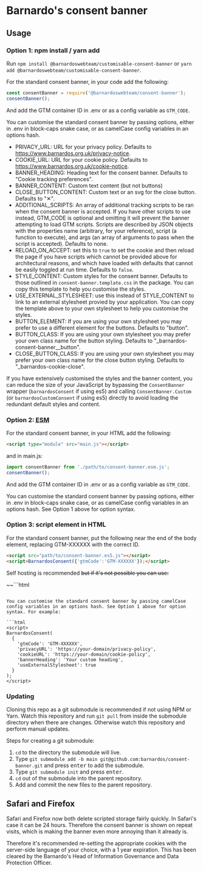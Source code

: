 # Barnardo's consent banner

## Usage

### Option 1: npm install / yarn add

Run `npm install @barnardoswebteam/customisable-consent-banner` or `yarn add @barnardoswebteam/customisable-consent-banner`.

For the standard consent banner, in your code add the following:

```js
const consentBanner = require('@barnardoswebteam/consent-banner');
consentBanner();
```

And add the GTM container ID in .env or as a config variable as `GTM_CODE`.

You can customise the standard consent banner by passing options, either in .env in block-caps snake case, or as camelCase config variables in an options hash.

- PRIVACY_URL: URL for your privacy policy. Defaults to https://www.barnardos.org.uk/privacy-notice.
- COOKIE_URL: URL for your cookie policy. Defaults to https://www.barnardos.org.uk/cookie-notice.
- BANNER_HEADING: Heading text for the consent banner. Defaults to "Cookie tracking preferences".
- BANNER_CONTENT: Custom text content (but not buttons)
- CLOSE_BUTTON_CONTENT: Custom text or an svg for the close button. Defaults to "&#x2715;".
- ADDITIONAL_SCRIPTS: An array of additional tracking scripts to be ran when the consent banner is accepted. If you have other scripts to use instead, GTM_CODE is optional and omitting it will prevent the banner attempting to load GTM scripts. Scripts are described by JSON objects with the properties name (arbitrary, for your reference), script (a function to execute), and args (an array of arguments to pass when the script is accepted). Defaults to none.
- RELOAD_ON_ACCEPT: set this to ```true``` to set the cookie and then reload the page if you have scripts which cannot be provided above for architectural reasons, and which have loaded with defaults that cannot be easily toggled at run time. Defaults to ```false```.
- STYLE_CONTENT: Custom styles for the consent banner. Defaults to those outlined in ```consent-banner.template.css``` in the package. You can copy this template to help you customise the styles.
- USE_EXTERNAL_STYLESHEET: use this instead of STYLE_CONTENT to link to an external stylesheet provied by your application. You can copy the template above to your own stylesheet to help you customise the styles.
- BUTTON_ELEMENT: If you are using your own stylesheet you may prefer to use a different element for the buttons. Defaults to "button".
- BUTTON_CLASS: If you are using your own stylesheet you may prefer your own class name for the button styling. Defaults to "_barnardos-consent-banner__button".
- CLOSE_BUTTON_CLASS: If you are using your own stylesheet you may prefer your own class name for the close button styling. Defaults to "_barnardos-cookie-close".

If you have extensively customised the styles and the banner content, you can reduce the size of your JavaScript by bypassing the ```ConsentBanner``` wrapper (```barnardosConsent``` if using es5) and calling ```ConsentBanner.Custom``` (or ```barnardosCustomConsent``` if using es5) directly to avoid loading the redundant default styles and content.

### Option 2: <abbr title="ECMAScript Module">ESM</a>

For the standard consent banner, in your HTML add the following:

```html
<script type="module" src="main.js"></script>
```
and in main.js:

```js
import consentBanner from './path/to/consent-banner.esm.js';
consentBanner();
```

And add the GTM container ID in .env or as a config variable as `GTM_CODE`.

You can customise the standard consent banner by passing options, either in .env in block-caps snake case, or as camelCase config variables in an options hash. See Option 1 above for option syntax.

### Option 3: script element in HTML

For the standard consent banner, put the following near the end of the body element, replacing GTM-XXXXXX with the correct ID.

```html
<script src="path/to/consent-banner.es5.js"></script>
<script>BarnardosConsent({'gtmCode':'GTM-XXXXXX'});</script>
```

Self hosting is recommended ~~but if it's not possible you can use:~~

~~```html
<script src="https://unpkg.com/@barnardoswebteam/consent-banner@latest/consent-banner.es5.js"></script>
<script>BarnardosConsent({'gtmCode':'GTM-XXXXXX'});</script>
```~~

You can customise the standard consent banner by passing camelCase config variables in an options hash. See Option 1 above for option syntax. For example:

```html
<script>
BarnardosConsent(
  {
    'gtmCode': 'GTM-XXXXXX',
    'privacyURL': 'https://your-domain/privacy-policy',
    'cookieURL': 'https://your-domain/cookie-policy',
    'bannerHeading': 'Your custom heading',
    'useExternalStylesheet': true
  }
);
</script>
```

### Updating

Cloning this repo as a git submodule is recommended if not using NPM or Yarn. Watch this repository and run `git pull` from inside the submodule directory when there are changes. Otherwise watch this repository and perform manual updates.

Steps for creating a git submodule:

1. `cd` to the directory the submodule will live.
2. Type `git submodule add -b main git@github.com:barnardos/consent-banner.git` and press <kbd>enter</kbd> to add the submodule.
3. Type `git submodule init` and press <kbd>enter</kbd>.
4. `cd` out of the submodule into the parent repository.
5. Add and commit the new files to the parent repository.

## Safari and Firefox

Safari and Firefox now both delete scripted storage fairly quickly. In Safari's case it can be 24 hours. Therefore the consent banner is shown on repeat visits, which is making the banner even more annoying than it already is.

Therefore it's recommended re-setting the appropriate cookies with the server-side language of your choice, with a 1 year expiration. This has been cleared by the Barnardo's Head of Information Governance and Data Protection Officer.
